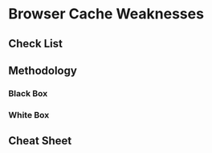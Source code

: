 # Browser Cache Weaknesses

## Check List

## Methodology

### Black Box

### White Box

## Cheat Sheet
